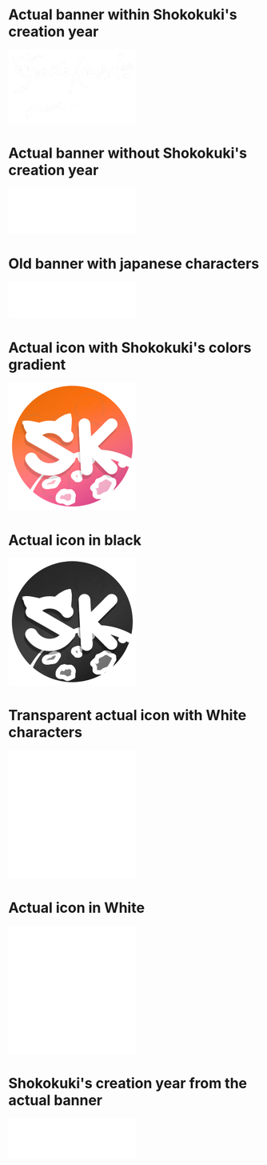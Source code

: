 # Actual banner within Shokokuki's creation year
<img src="banner-cat-since.png?raw=true" width="256">

# Actual banner without Shokokuki's creation year
<img src="banner-cat.png?raw=true" width="256">

# Old banner with japanese characters
<img src="banner-japanese.png?raw=true" width="256">

# Actual icon with Shokokuki's colors gradient
<img src="round-color.png?raw=true" width="256">

# Actual icon in black
<img src="round-unicolor-black.png?raw=true" width="256">

# Transparent actual icon with White characters
<img src="round-unicolor-inverted-white.png?raw=true" width="256">

# Actual icon in White
<img src="round-unicolor-white.png?raw=true" width="256">

# Shokokuki's creation year from the actual banner
<img src="year.png?raw=true" width="256">
